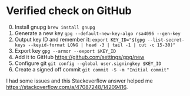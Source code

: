# Verified check on GitHub

0. Install gnupg `brew install gnupg`
0. Generate a new key `gpg --default-new-key-algo rsa4096 --gen-key`
0. Output key ID and remember it: `export KEY_ID="$(gpg --list-secret-keys --keyid-format LONG | head -3 | tail -1 | cut -c 15-30)"`
0. Export key `gpg --armor --export $KEY_ID`
0. Add it to GitHub https://github.com/settings/gpg/new
0. Configure git `git config --global user.signingkey $KEY_ID`
0. Create a signed off commit `git commit -S -m "Initial commit"`

I had some issues and this Stackoverflow answer helped me https://stackoverflow.com/a/47087248/14209416.
